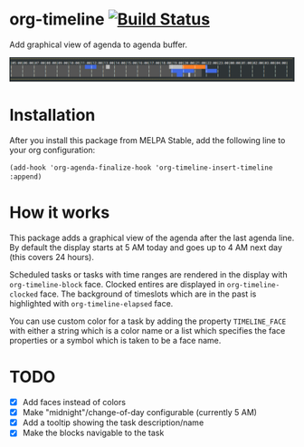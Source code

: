 # org-timeline [![Build Status](https://travis-ci.org/Fuco1/org-timeline.svg?branch=master)](https://travis-ci.org/Fuco1/org-timeline)

Add graphical view of agenda to agenda buffer.

![Preview](./img/timeline1.png)

# Installation

After you install this package from MELPA Stable, add the following line to your org configuration:

``` emacs-lisp
(add-hook 'org-agenda-finalize-hook 'org-timeline-insert-timeline :append)
```

# How it works

This package adds a graphical view of the agenda after the last agenda line.  By default the display starts at 5 AM today and goes up to 4 AM next day (this covers 24 hours).

Scheduled tasks or tasks with time ranges are rendered in the display with `org-timeline-block` face.  Clocked entires are displayed in `org-timeline-clocked` face.  The background of timeslots which are in the past is highlighted with `org-timeline-elapsed` face.

You can use custom color for a task by adding the property `TIMELINE_FACE` with either a string which is a color name or a list which specifies the face properties or a symbol which is taken to be a face name.

# TODO

- [x] Add faces instead of colors
- [X] Make "midnight"/change-of-day configurable (currently 5 AM)
- [X] Add a tooltip showing the task description/name
- [X] Make the blocks navigable to the task
